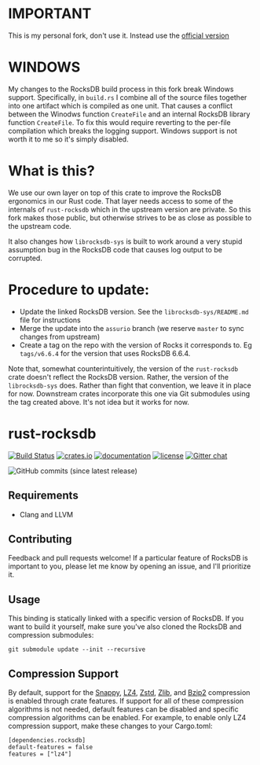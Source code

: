 # IMPORTANT

This is my personal fork, don't use it.  Instead use the [official version](https://github.com/rust-rocksdb/rust-rocksdb)

# WINDOWS

My changes to the RocksDB build process in this fork break Windows support.  Specifically, in `build.rs` I combine all
of the source files together into one artifact which is compiled as one unit.  That causes a conflict between the
Winodws function `CreateFile` and an internal RocksDB library function `CreateFile`.  To fix this would require
reverting to the per-file compilation which breaks the logging support.  Windows support is not worth it to me so it's
simply disabled.

# What is this?

We use our own layer on top of this crate to improve the RocksDB ergonomics in our Rust code.  That layer needs access
to some of the internals of `rust-rocksdb` which in the upstream version are private.  So this fork makes those public,
but otherwise strives to be as close as possible to the upstream code.

It also changes how `librocksdb-sys` is built to work around a very stupid assumption bug in the RocksDB code that
causes log output to be corrupted.

# Procedure to update:

* Update the linked RocksDB version.  See the `librocksdb-sys/README.md` file for instructions
* Merge the update into the `assurio` branch (we reserve `master` to sync changes from upstream)
* Create a tag on the repo with the version of Rocks it corresponds to.  Eg `tags/v6.6.4` for the version that uses
    RocksDB 6.6.4.

Note that, somewhat counterintuitively, the version of the `rust-rocksdb` crate doesn't reflect the RocksDB version.
Rather, the version of the `librocksdb-sys` does.  Rather than fight that convention, we leave it in place for now.
Downstream crates incorporate this one via Git submodules using the tag created above.  It's not idea but it works for
now.

rust-rocksdb
============
[![Build Status](https://travis-ci.org/rust-rocksdb/rust-rocksdb.svg?branch=master)](https://travis-ci.org/rust-rocksdb/rust-rocksdb)
[![crates.io](https://img.shields.io/crates/v/rocksdb.svg)](https://crates.io/crates/rocksdb)
[![documentation](https://docs.rs/rocksdb/badge.svg)](https://docs.rs/rocksdb)
[![license](https://img.shields.io/crates/l/rocksdb.svg)](https://github.com/rust-rocksdb/rust-rocksdb/blob/master/LICENSE)
[![Gitter chat](https://badges.gitter.im/rust-rocksdb/gitter.png)](https://gitter.im/rust-rocksdb/lobby)


![GitHub commits (since latest release)](https://img.shields.io/github/commits-since/rust-rocksdb/rust-rocksdb/latest.svg)

## Requirements

- Clang and LLVM

## Contributing

Feedback and pull requests welcome!  If a particular feature of RocksDB is 
important to you, please let me know by opening an issue, and I'll 
prioritize it.

## Usage

This binding is statically linked with a specific version of RocksDB. If you 
want to build it yourself, make sure you've also cloned the RocksDB and 
compression submodules:

    git submodule update --init --recursive

## Compression Support
By default, support for the [Snappy](https://github.com/google/snappy), 
[LZ4](https://github.com/lz4/lz4), [Zstd](https://github.com/facebook/zstd), 
[Zlib](https://zlib.net), and [Bzip2](http://www.bzip.org) compression 
is enabled through crate features.  If support for all of these compression 
algorithms is not needed, default features can be disabled and specific 
compression algorithms can be enabled. For example, to enable only LZ4 
compression support, make these changes to your Cargo.toml:

```
[dependencies.rocksdb]
default-features = false
features = ["lz4"]
```
